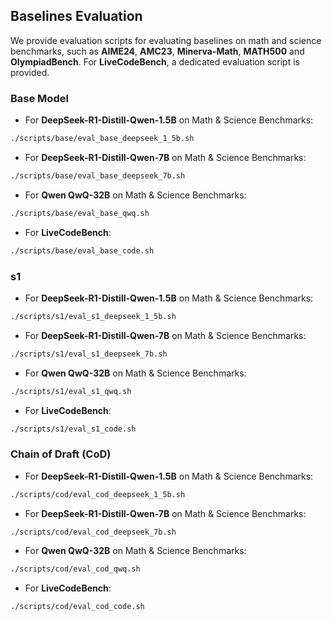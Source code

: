 ## Baselines Evaluation

We provide evaluation scripts for evaluating baselines on math and science benchmarks, such as **AIME24**, **AMC23**, **Minerva-Math**, **MATH500** and **OlympiadBench**. For **LiveCodeBench**, a dedicated evaluation script is provided.


### Base Model

- For **DeepSeek-R1-Distill-Qwen-1.5B** on Math & Science Benchmarks:
```bash
./scripts/base/eval_base_deepseek_1_5b.sh
```
- For **DeepSeek-R1-Distill-Qwen-7B** on Math & Science Benchmarks:
```bash
./scripts/base/eval_base_deepseek_7b.sh
```
- For **Qwen QwQ-32B** on Math & Science Benchmarks:
```bash
./scripts/base/eval_base_qwq.sh
```
- For **LiveCodeBench**:
```bash
./scripts/base/eval_base_code.sh
```
### s1
- For **DeepSeek-R1-Distill-Qwen-1.5B** on Math & Science Benchmarks:
```bash
./scripts/s1/eval_s1_deepseek_1_5b.sh
```
- For **DeepSeek-R1-Distill-Qwen-7B** on Math & Science Benchmarks:
```bash
./scripts/s1/eval_s1_deepseek_7b.sh
```
- For **Qwen QwQ-32B** on Math & Science Benchmarks:
```bash
./scripts/s1/eval_s1_qwq.sh
```
- For **LiveCodeBench**:
```bash
./scripts/s1/eval_s1_code.sh
```

### Chain of Draft (CoD)
- For **DeepSeek-R1-Distill-Qwen-1.5B** on Math & Science Benchmarks:
```bash
./scripts/cod/eval_cod_deepseek_1_5b.sh
```
- For **DeepSeek-R1-Distill-Qwen-7B** on Math & Science Benchmarks:
```bash
./scripts/cod/eval_cod_deepseek_7b.sh
```
- For **Qwen QwQ-32B** on Math & Science Benchmarks:
```bash
./scripts/cod/eval_cod_qwq.sh
```
- For **LiveCodeBench**:
```bash
./scripts/cod/eval_cod_code.sh
```

